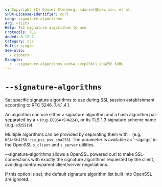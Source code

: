 ```yaml
---
c: Copyright (C) Daniel Stenberg, <daniel@haxx.se>, et al.
SPDX-License-Identifier: curl
Long: signature-algorithms
Arg: <list>
Help: TLS signature algorithms to use
Protocols: TLS
Added: 8.12.2
Category: tls
Multi: single
See-also:
  - ciphers
Example:
  - --signature-algorithms ecdsa_secp256r1_sha256 $URL
---
```


# `--signature-algorithms`

Set specific signature algorithms to use during SSL session establishment according to RFC
5246, 7.4.1.4.1.

An algorithm can use either a signature algorithm and a hash algorithm pair separated by a
`+` (e.g. `ECDSA+SHA224`), or its TLS 1.3 signature scheme name (e.g. `ed25519`).

Multiple algorithms can be provided by separating them with `:`
(e.g. `DSA+SHA256:rsa_pss_pss_sha256`). The parameter is available as '-sigalgs' in the
OpenSSL `s_client` and `s_server` utilities.

--signature-algorithms allows a OpenSSL powered curl to make SSL-connections with exactly
the signature algorithms requested by the client, avoiding nontransparent client/server
negotiations.

If this option is set, the default signature algorithm list built into OpenSSL are ignored.
